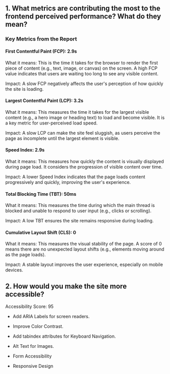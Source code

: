 ## 1. What metrics are contributing the most to the frontend perceived performance? What do they mean?

### Key Metrics from the Report

#### First Contentful Paint (FCP): 2.9s

What it means: This is the time it takes for the browser to render the first piece of content (e.g., text, image, or canvas) on the screen. A high FCP value indicates that users are waiting too long to see any visible content.

Impact: A slow FCP negatively affects the user's perception of how quickly the site is loading.

#### Largest Contentful Paint (LCP): 3.2s

What it means: This measures the time it takes for the largest visible content (e.g., a hero image or heading text) to load and become visible. It is a key metric for user-perceived load speed.

Impact: A slow LCP can make the site feel sluggish, as users perceive the page as incomplete until the largest element is visible.

#### Speed Index: 2.9s

What it means: This measures how quickly the content is visually displayed during page load. It considers the progression of visible content over time.

Impact: A lower Speed Index indicates that the page loads content progressively and quickly, improving the user's experience.

#### Total Blocking Time (TBT): 50ms

What it means: This measures the time during which the main thread is blocked and unable to respond to user input (e.g., clicks or scrolling). 

Impact: A low TBT ensures the site remains responsive during loading.

#### Cumulative Layout Shift (CLS): 0

What it means: This measures the visual stability of the page. A score of 0 means there are no unexpected layout shifts (e.g., elements moving around as the page loads).

Impact: A stable layout improves the user experience, especially on mobile devices.

## 2. How would you make the site more accessible?

Accessibility Score: 95

- Add ARIA Labels for screen readers.

- Improve Color Contrast.

- Add tabindex attributes for Keyboard Navigation.

- Alt Text for Images.

- Form Accessibility

- Responsive Design